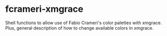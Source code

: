 # fcrameri-xmgrace
Shell functions to allow use of Fabio Crameri's color palettes with xmgrace. Plus, general description of how to change available colors in xmgrace.
